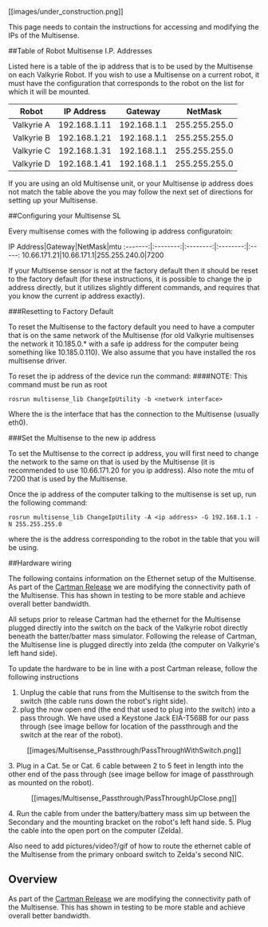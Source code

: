 [[images/under_construction.png]]

This page needs to contain the instructions for accessing and modifying the IPs of the Multisense.  

##Table of Robot Multisense I.P. Addresses

Listed here is a table of the ip address that is to be used by the Multisense on each Valkyrie Robot.
If you wish to use a Multisense on a current robot, it must have the configuration that corresponds to the robot on the list for which it will be mounted.

Robot|IP Address|Gateway|NetMask
:--------:|:--------:|:---------:|:--------:
Valkyrie A|192.168.1.11|192.168.1.1|255.255.255.0
Valkyrie B|192.168.1.21|192.168.1.1|255.255.255.0
Valkyrie C|192.168.1.31|192.168.1.1|255.255.255.0
Valkyrie D|192.168.1.41|192.168.1.1|255.255.255.0

If you are using an old Multisense unit, or your Multisense ip address does not match the table above the you may follow the next set of directions for setting up your Multisense.

##Configuring your Multisense SL

Every multisense comes with the following ip address configuratoin:

IP Address|Gateway|NetMask|mtu
:-------:|:--------:|:--------:|:--------:|:-----:
10.66.171.21|10.66.171.1|255.255.240.0|7200

If your Multisense sensor is not at the factory default then it should be reset to the factory default (for these instructions, it is possible to change the ip address directly, but it utilizes slightly different commands, and requires that you know the current ip address exactly).

###Resetting to Factory Default

To reset the Multisense to the factory default you need to have a computer that is on the same network of the Multisense (for old Valkyrie multisenses the network it 10.185.0.* with a safe ip address for the computer being something like 10.185.0.110). We also assume that you have installed the ros multisense driver.

To reset the ip address of the device run the command:
####NOTE: This command must be run as root
```
rosrun multisense_lib ChangeIpUtility -b <network interface>
```

Where the <network interface> is the interface that has the connection to the Multisense (usually eth0).

###Set the Multisense to the new ip address

To set the Multisense to the correct ip address, you will first need to change the network to the same on that is used by the Multisense (it is recommended to use 10.66.171.20 for you ip address). Also note the mtu of 7200 that is used by the Multisense.

Once the ip address of the computer talking to the multisense is set up, run the following command:
```
rosrun multisense_lib ChangeIpUtility -A <ip address> -G 192.168.1.1 -N 255.255.255.0
```

where the <ip address> is the address corresponding to the robot in the table that you will be using.

##Hardware wiring

The following contains information on the Ethernet setup of the Multisense.
As part of the [Cartman Release](Valkyrie-Software-Cartman-Release) we are modifying the connectivity path of the Multisense. This has shown in testing to be more stable and achieve overall better bandwidth.

All setups prior to release Cartman had the ethernet for the Multisense plugged directly into the switch on the back of the Valkyrie robot directly beneath the batter/batter mass simulator. Following the release of Cartman, the Multisense line is plugged directly into zelda (the computer on Valkyrie's left hand side). 

To update the hardware to be in line with a post Cartman release, follow the following instructions

1. Unplug the cable that runs from the Multisense to the switch from the switch (the cable runs down the robot's right side).
2. plug the now open end (the end that used to plug into the switch) into a pass through. We have used a Keystone Jack EIA-T568B for our pass through (see image bellow for location of the passthrough and the switch at the rear of the robot).
<p align="center">[[images/Multisense_Passthrough/PassThroughWithSwitch.png]]</p>
3. Plug in a Cat. 5e or Cat. 6 cable between 2 to 5 feet in length into the other end of the pass through (see image bellow for image of passthrough as mounted on the robot).
<p align="center">[[images/Multisense_Passthrough/PassThroughUpClose.png]]</p>  
4. Run the cable from under the battery/battery mass sim up between the Secondary and the mounting bracket on the robot's left hand side.
5. Plug the cable into the open port on the computer (Zelda).


Also need to add pictures/video?/gif of how to route the ethernet cable of the Multisense from the primary onboard switch to Zelda's second NIC.  

## Overview  
As part of the [Cartman Release](Valkyrie-Software-Cartman-Release) we are modifying the connectivity path of the Multisense. This has shown in testing to be more stable and achieve overall better bandwidth.  